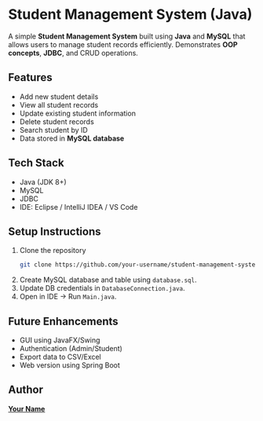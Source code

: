 # Student Management System (Java)

A simple **Student Management System** built using **Java** and **MySQL** that allows users to manage student records efficiently. Demonstrates **OOP concepts**, **JDBC**, and CRUD operations.

## Features
- Add new student details
- View all student records
- Update existing student information
- Delete student records
- Search student by ID
- Data stored in **MySQL database**

## Tech Stack
- Java (JDK 8+)
- MySQL
- JDBC
- IDE: Eclipse / IntelliJ IDEA / VS Code

## Setup Instructions
1. Clone the repository
   ```bash
   git clone https://github.com/your-username/student-management-system-java.git
   ```
2. Create MySQL database and table using `database.sql`.
3. Update DB credentials in `DatabaseConnection.java`.
4. Open in IDE → Run `Main.java`.

## Future Enhancements
- GUI using JavaFX/Swing
- Authentication (Admin/Student)
- Export data to CSV/Excel
- Web version using Spring Boot

## Author
**[Your Name](https://github.com/your-username)**
